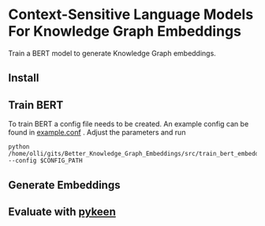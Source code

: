 # Context-Sensitive Language Models For Knowledge Graph Embeddings

Train a BERT model to generate Knowledge Graph embeddings. 

## Install

## Train BERT

To train BERT a config file needs to be created. An example config can be found in [example.conf](src/conf/example.conf) . Adjust the parameters and run 

```
python /home/olli/gits/Better_Knowledge_Graph_Embeddings/src/train_bert_embeddings.py --config $CONFIG_PATH
```

## Generate Embeddings

## Evaluate with [pykeen](https://github.com/pykeen/pykeen)
